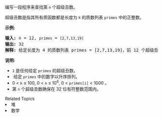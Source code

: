 <p>编写一段程序来查找第 <code><em>n</em></code> 个超级丑数。</p>

<p>超级丑数是指其所有质因数都是长度为&nbsp;<code>k</code>&nbsp;的质数列表&nbsp;<code>primes</code>&nbsp;中的正整数。</p>

<p><strong>示例:</strong></p>

<pre><strong>输入:</strong> n = 12, <code>primes</code> = <code>[2,7,13,19]</code>
<strong>输出:</strong> 32 
<strong>解释: </strong>给定长度为 4 的质数列表 primes = [2,7,13,19]，前 12 个超级丑数序列为：[1,2,4,7,8,13,14,16,19,26,28,32] 。</pre>

<p><strong>说明:</strong></p>

<ul>
	<li><code>1</code>&nbsp;是任何给定&nbsp;<code>primes</code>&nbsp;的超级丑数。</li>
	<li>&nbsp;给定&nbsp;<code>primes</code>&nbsp;中的数字以升序排列。</li>
	<li>0 &lt; <code>k</code> &le; 100, 0 &lt; <code>n</code> &le; 10<sup>6</sup>, 0 &lt; <code>primes[i]</code> &lt; 1000 。</li>
	<li>第&nbsp;<code>n</code>&nbsp;个超级丑数确保在 32 位有符整数范围内。</li>
</ul>
<div><div>Related Topics</div><div><li>堆</li><li>数学</li></div></div>
